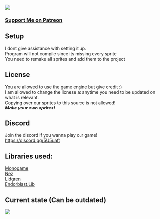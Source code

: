 ![](https://i.imgur.com/NT1sq6f.png)
### [Support Me on Patreon](https://www.patreon.com/zyrolul)

## Setup
I dont give assistance with setting it up.\
Program will not compile since its missing every sprite\
You need to remake all sprites and add them to the project

## License
You are allowed to use the game engine but give credit :)\
I am allowed to change the licnese at anytime you need to be updated on what is relevant.\
Copying over our sprites to this source is not allowed!\
***Make your own sprites!***

## Discord
Join the discord if you wanna play our game!\
https://discord.gg/5U5uaft

## Libraries used:
[Monogame](https://www.monogame.net/)\
[Nez](https://github.com/prime31/Nez)\
[Lidgren](https://github.com/lidgren/lidgren-network-gen3/)\
[Endorblast.Lib](https://github.com/zyrolul/endorblast)

## Current state (Can be outdated)
![](https://i.imgur.com/Kv9HOO1.gif)
